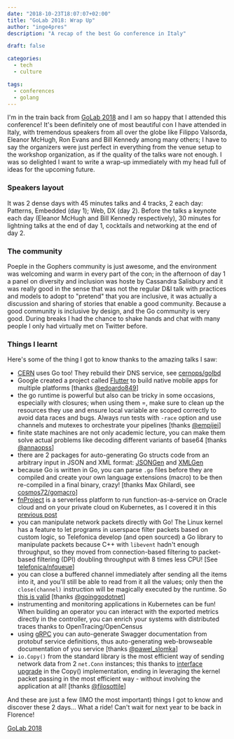 ```yaml
---
date: "2018-10-23T18:07:07+02:00"
title: "GoLab 2018: Wrap Up"
author: "inge4pres"
description: "A recap of the best Go conference in Italy"

draft: false

categories:
  - tech
  - culture

tags:
  - conferences
  - golang
---
```


I'm in the train back from [GoLab 2018](https://www.golab.io/) and I am so happy that I attended this conference!
It's been definitely one of most beautiful con I have attended in Italy, with tremendous speakers from all over the globe like Filippo Valsorda, Eleanor McHugh, Ron Evans and Bill Kennedy among many others; I have to say the organizers were just perfect in everything from the venue setup to the workshop organization, as if the quality of the talks ware not enough.
I was so delighted I want to write a wrap-up immediately with my head full of ideas for the upcoming future.

### Speakers layout
It was 2 dense days with 45 minutes talks and 4 tracks, 2 each day: Patterns, Embedded (day 1); Web, DX (day 2). Before the talks a keynote each day (Eleanor McHugh and Bill Kennedy respectively), 30 minutes for lightning talks at the end of day 1, cocktails and networking at the end of day 2.
    
### The community
Poeple in the Gophers community is just awesome, and the environment was welcoming and warm in every part of the con; in the afternoon of day 1 a panel on diversity and inclusion was hoste by Cassandra Salisbury and it was really good in the sense that was not the regular D&I talk with practices and models to adopt to "pretend"
 that you are inclusive, it was actually a discussion and sharing of stories that enable a good community. Because a good community is inclusive by design, and the Go community is very good. During breaks I had the chance to shake hands and chat with many people I only had virtually met on Twitter before.
 
### Things I learnt
Here's some of the thing I got to know thanks to the amazing talks I saw:

- [CERN](https://it.wikipedia.org/wiki/CERN) uses Go too! They rebuild their DNS service, see [cernops/golbd](https://github.com/cernops/golbd)
- Google created a project called [Flutter](https://github.com/flutter/flutter/) to build native mobile apps for multiple platforms \[thanks [@edoardo849](https://twitter.com/edoardo849)\]
- the go runtime is powerful but also can be tricky in some occasions, especially with closures; when using them =, make sure to clean up the resources they use and ensure local variable are scoped correctly to avoid data races and bugs. Always run tests with `-race` option and use channels and mutexes to orchestrate your pipelines \[thanks [@empijei](https://twitter.com/empijei)\]
- finite state machines are not only academic lecture, you can make them solve actual problems like decoding different variants of base64 \[thanks [@annaopss](https://twitter.com/annaopss)\]
- there are 2 packages for auto-generating Go structs code from an arbitrary input in JSON and XML format: [JSONGen](https://github.com/bemasher/JSONGen) and [XMLGen](https://github.com/dutchcoders/XMLGen)
- because Go is written in Go, you can parse `.go` files before they are compiled and create your own language extensions (macro) to be then re-compiled in a final binary, crazy! \[thanks Max Ghilardi, see [cosmos72/gomacro](http://github.com/cosmos72/gomacro)\]
- [fnProject](https://github.com/fnproject) is a serverless platform to run function-as-a-service on Oracle cloud and on your private cloud on Kubernetes, as I covered it in this [previous post](https://inge.4pr.es/2018/01/30/serverless-on-kubernetes/) 
- you can manipulate network packets directly with Go! The Linux kernel has a feature to let programs in userspace filter packets based on custom logic, so Telefonica develop (and open sourced) a Go library to manipulate packets because C++ with `libevent` hadn't enough throughput, so they moved from connection-based filtering to packet-based filtering (DPI) doubling throughput with 8 times less CPU! \[See [telefonica/nfqueue](https://github.com/telefonica/nfqueue)\]
- you can close a buffered channel immediately after sending all the items into it, and you'll still be able to read from it all the values; only then the `close(channel)` instruction will be magically executed by the runtime. So [this is valid](https://play.golang.org/p/3YYQo2WK37R) \[thanks [@goinggodotnet](https://twitter.com/goinggodotnet)\] 
- instrumenting and monitoring applications in Kubernetes can be fun! When building an operator you can interact with the exported metrics directly in the controller, you can enrich your systems with distributed traces thanks to OpenTracing/OpenCensus
- using [gRPC](https://grpc.io/) you can auto-generate Swagger documentation from protobuf service definitions, thus auto-generating web-browseable documentation of you service \[thanks [@pawel_slomka](https://twitter.com/pawel_slomka)\]  
- `io.Copy()` from the standard library is the most efficient way of sending network data from 2 `net.Conn` instances; this thanks to [interface upgrade](http://avtok.com/2014/11/05/interface-upgrades.html) in the Copy() implementation, ending in leveraging the kernel packet passing in the most efficient way - without involving the application at all! \[thanks [@filosottile](https://twitter.com/filosottile)\]

And these are just a few (IMO the most important) things I got to know and discover these 2 days... What a ride! Can't wait for next year to be back in Florence!

<a class="twitter-moment" href="https://twitter.com/i/moments/1055353623541112832?ref_src=twsrc%5Etfw">GoLab 2018</a> <script async src="https://platform.twitter.com/widgets.js" charset="utf-8"></script>